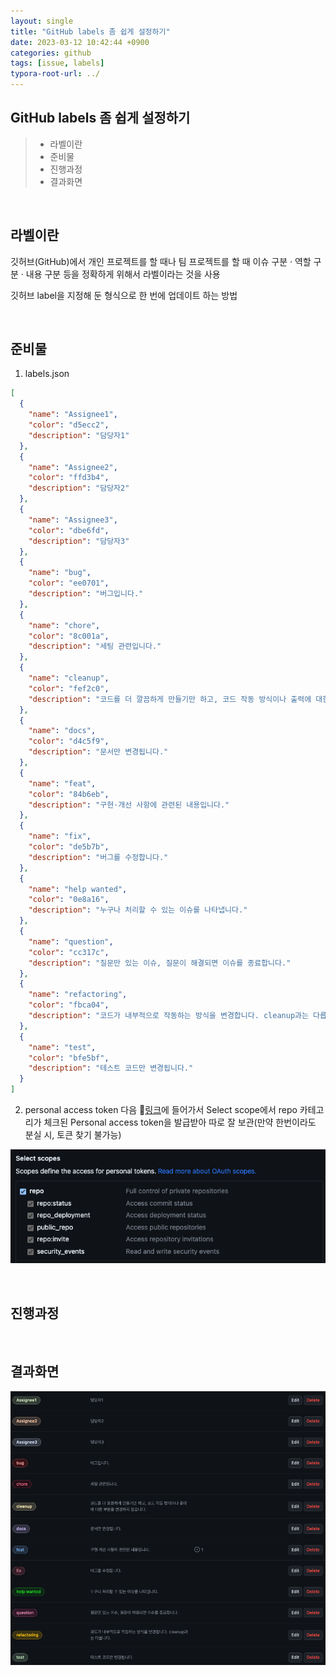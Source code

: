 ```yaml
---
layout: single
title: "GitHub labels 좀 쉽게 설정하기"
date: 2023-03-12 10:42:44 +0900
categories: github
tags: [issue, labels]
typora-root-url: ../
---
```


## GitHub labels 좀 쉽게 설정하기
> - 라벨이란
> - 준비물
> - 진행과정
> - 결과화면

<br>

## 라벨이란

깃허브(GitHub)에서 개인 프로젝트를 할 때나 팀 프로젝트를 할 때 이슈 구분 · 역할 구분 · 내용 구분 등을 정확하게 위해서 라벨이라는 것을 사용

깃허브 label을 지정해 둔 형식으로 한 번에 업데이트 하는 방법

<br>

## 준비물

1. labels.json
```json
[
  {
    "name": "Assignee1",
    "color": "d5ecc2",
    "description": "담당자1"
  },
  {
    "name": "Assignee2",
    "color": "ffd3b4",
    "description": "담당자2"
  },
  {
    "name": "Assignee3",
    "color": "dbe6fd", 
    "description": "담당자3"
  },
  {
    "name": "bug",
    "color": "ee0701",
    "description": "버그입니다."
  },
  {
    "name": "chore",
    "color": "8c001a",
    "description": "세팅 관련입니다."
  },
  {
    "name": "cleanup",
    "color": "fef2c0",
    "description": "코드를 더 깔끔하게 만들기만 하고, 코드 작동 방식이나 출력에 대한 부분을 변경하지 않습니다."
  },
  {
    "name": "docs",
    "color": "d4c5f9",
    "description": "문서만 변경됩니다."
  },
  {
    "name": "feat",
    "color": "84b6eb",
    "description": "구현·개선 사항에 관련된 내용입니다."
  },
  {
    "name": "fix",
    "color": "de5b7b",
    "description": "버그를 수정합니다."
  },
  {
    "name": "help wanted",
    "color": "0e8a16",
    "description": "누구나 처리할 수 있는 이슈를 나타냅니다."
  },
  {
    "name": "question",
    "color": "cc317c",
    "description": "질문만 있는 이슈, 질문이 해결되면 이슈를 종료합니다."
  },
  {
    "name": "refactoring",
    "color": "fbca04",
    "description": "코드가 내부적으로 작동하는 방식을 변경합니다. cleanup과는 다릅니다."
  },
  {
    "name": "test",
    "color": "bfe5bf",
    "description": "테스트 코드만 변경됩니다."
  }
]
```

2. personal access token
  다음 🔗[링크](https://github.com/settings/tokens)에 들어가서 Select scope에서 repo 카테고리가 체크된 Personal access token을 발급받아 따로 잘 보관(만약 한번이라도 분실 시, 토큰 찾기 불가능)

  ![token](/images/2023-03-12-about-github-issue-labels/token.png)

<br>

## 진행과정

<br>

## 결과화면

![labels](/images/2023-03-12-about-github-issue-labels/labels.png)<br>
